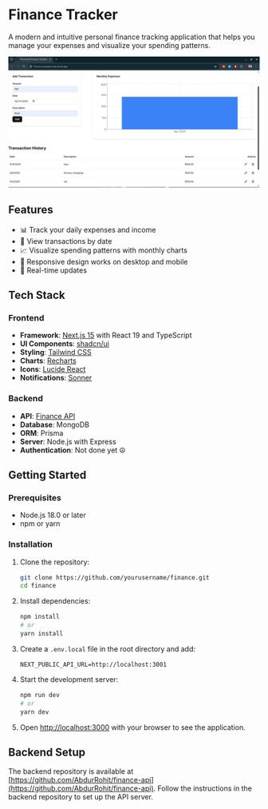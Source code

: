 # Finance Tracker

A modern and intuitive personal finance tracking application that helps you manage your expenses and visualize your spending patterns.


![Finance Tracker Screenshot](image.png)

## Features

- 📊 Track your daily expenses and income
- 📅 View transactions by date
- 📈 Visualize spending patterns with monthly charts
- 📱 Responsive design works on desktop and mobile
- 🔄 Real-time updates

## Tech Stack

### Frontend

- **Framework**: [Next.js 15](https://nextjs.org/) with React 19 and TypeScript
- **UI Components**: [shadcn/ui](https://ui.shadcn.com/)
- **Styling**: [Tailwind CSS](https://tailwindcss.com/)
- **Charts**: [Recharts](https://recharts.org/)
- **Icons**: [Lucide React](https://lucide.dev/)
- **Notifications**: [Sonner](https://sonner.emilkowal.ski/)

### Backend

- **API**: [Finance API](https://github.com/AbdurRohit/finance-api)
- **Database**: MongoDB
- **ORM**: Prisma
- **Server**: Node.js with Express
- **Authentication**: Not done yet ☮️

## Getting Started

### Prerequisites

- Node.js 18.0 or later
- npm or yarn

### Installation

1. Clone the repository:
   ```bash
   git clone https://github.com/yourusername/finance.git
   cd finance
   ```

2. Install dependencies:
   ```bash
   npm install
   # or
   yarn install
   ```

3. Create a `.env.local` file in the root directory and add:
   ```
   NEXT_PUBLIC_API_URL=http://localhost:3001
   ```

4. Start the development server:
   ```bash
   npm run dev
   # or
   yarn dev
   ```

5. Open [http://localhost:3000](http://localhost:3000) with your browser to see the application.

## Backend Setup

The backend repository is available at [https://github.com/AbdurRohit/finance-api](https://github.com/AbdurRohit/finance-api). Follow the instructions in the backend repository to set up the API server.

